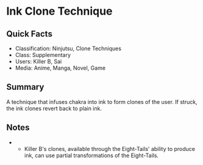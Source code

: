 # Ink Clone Technique

## Quick Facts
- Classification: Ninjutsu, Clone Techniques
- Class: Supplementary
- Users: Killer B, Sai
- Media: Anime, Manga, Novel, Game

## Summary
A technique that infuses chakra into ink to form clones of the user. If struck, the ink clones revert back to plain ink.

## Notes
- * Killer B's clones, available through the Eight-Tails' ability to produce ink, can use partial transformations of the Eight-Tails.
